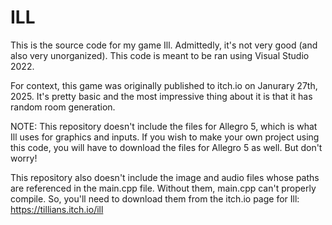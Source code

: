 # ILL
This is the source code for my game Ill. Admittedly, it's not very good (and also very unorganized). This code is meant to be ran using Visual Studio 2022.

For context, this game was originally published to itch.io on Janurary 27th, 2025. It's pretty basic and the most impressive thing about it is that it has random room generation.

NOTE: This repository doesn't include the files for Allegro 5, which is what Ill uses for graphics and inputs. If you wish to make your own project using this code, you will have to download the files for Allegro 5 as well. But don't worry!

This repository also doesn't include the image and audio files whose paths are referenced in the main.cpp file. Without them, main.cpp can't properly compile. So, you'll need to download them from the itch.io page for Ill: https://tillians.itch.io/ill

